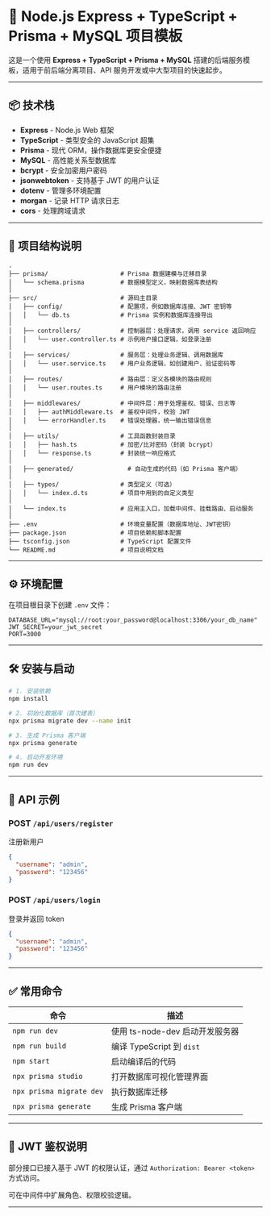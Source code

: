 # 🚀 Node.js Express + TypeScript + Prisma + MySQL 项目模板

这是一个使用 **Express + TypeScript + Prisma + MySQL** 搭建的后端服务模板，适用于前后端分离项目、API 服务开发或中大型项目的快速起步。

---

## 📦 技术栈

- **Express** - Node.js Web 框架
- **TypeScript** - 类型安全的 JavaScript 超集
- **Prisma** - 现代 ORM，操作数据库更安全便捷
- **MySQL** - 高性能关系型数据库
- **bcrypt** - 安全加密用户密码
- **jsonwebtoken** - 支持基于 JWT 的用户认证
- **dotenv** - 管理多环境配置
- **morgan** - 记录 HTTP 请求日志
- **cors** - 处理跨域请求

---

## 📁 项目结构说明

```
.
├── prisma/                    # Prisma 数据建模与迁移目录
│   └── schema.prisma          # 数据模型定义，映射数据库表结构
│
├── src/                       # 源码主目录
│   ├── config/                # 配置项，例如数据库连接、JWT 密钥等
│   │   └── db.ts              # Prisma 实例和数据库连接导出
│
│   ├── controllers/           # 控制器层：处理请求，调用 service 返回响应
│   │   └── user.controller.ts # 示例用户接口逻辑，如登录注册
│
│   ├── services/              # 服务层：处理业务逻辑、调用数据库
│   │   └── user.service.ts    # 用户业务逻辑，如创建用户、验证密码等
│
│   ├── routes/                # 路由层：定义各模块的路由规则
│   │   └── user.routes.ts     # 用户模块的路由注册
│
│   ├── middlewares/           # 中间件层：用于处理鉴权、错误、日志等
│   │   ├── authMiddleware.ts  # 鉴权中间件，校验 JWT
│   │   └── errorHandler.ts    # 错误处理器，统一输出错误信息
│
│   ├── utils/                 # 工具函数封装目录
│   │   ├── hash.ts            # 加密/比对密码（封装 bcrypt）
│   │   └── response.ts        # 封装统一响应格式
│
│   ├── generated/               # 自动生成的代码（如 Prisma 客户端）
│ 
│   ├── types/                 # 类型定义（可选）
│   │   └── index.d.ts         # 项目中用到的自定义类型
│
│   └── index.ts               # 应用主入口，加载中间件、挂载路由、启动服务
│
├── .env                       # 环境变量配置（数据库地址、JWT密钥）
├── package.json               # 项目依赖和脚本配置
├── tsconfig.json              # TypeScript 配置文件
└── README.md                  # 项目说明文档
```

---

## ⚙️ 环境配置

在项目根目录下创建 `.env` 文件：

```env
DATABASE_URL="mysql://root:your_password@localhost:3306/your_db_name"
JWT_SECRET=your_jwt_secret
PORT=3000
```

---

## 🛠 安装与启动

```bash
# 1. 安装依赖
npm install

# 2. 初始化数据库（首次建表）
npx prisma migrate dev --name init

# 3. 生成 Prisma 客户端
npx prisma generate

# 4. 启动开发环境
npm run dev
```

---

## 🧪 API 示例

### POST `/api/users/register`

注册新用户  
```json
{
  "username": "admin",
  "password": "123456"
}
```

### POST `/api/users/login`

登录并返回 token  
```json
{
  "username": "admin",
  "password": "123456"
}
```

---

## ✅ 常用命令

| 命令 | 描述 |
|------|------|
| `npm run dev` | 使用 ts-node-dev 启动开发服务器 |
| `npm run build` | 编译 TypeScript 到 `dist` |
| `npm start` | 启动编译后的代码 |
| `npx prisma studio` | 打开数据库可视化管理界面 |
| `npx prisma migrate dev` | 执行数据库迁移 |
| `npx prisma generate` | 生成 Prisma 客户端 |

---

## 🔐 JWT 鉴权说明

部分接口已接入基于 JWT 的权限认证，通过 `Authorization: Bearer <token>` 方式访问。

可在中间件中扩展角色、权限校验逻辑。

---
